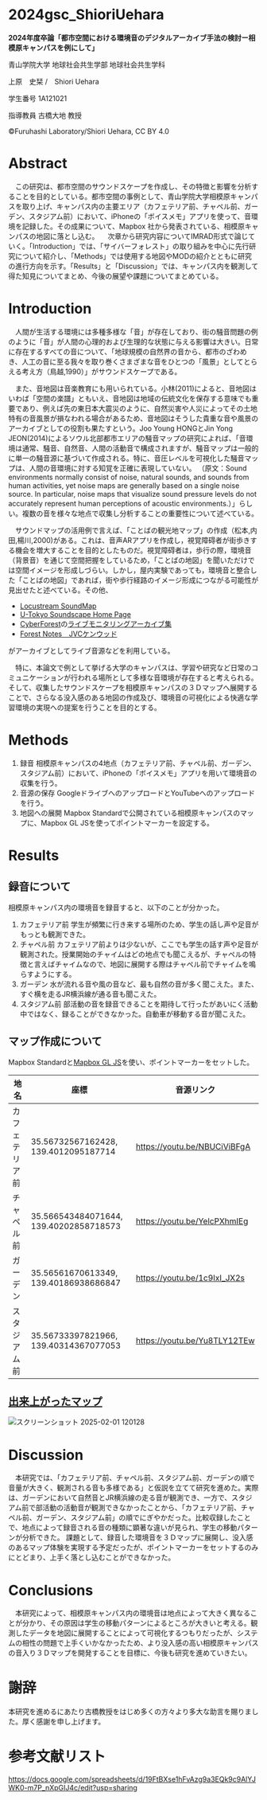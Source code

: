 # 2024gsc_ShioriUehara
**2024年度卒論「都市空間における環境音のデジタルアーカイブ手法の検討ー相模原キャンパスを例にして」**

青山学院大学 地球社会共生学部 地球社会共生学科

上原　史栞 /　Shiori Uehara

学生番号 1A121021

指導教員 古橋大地 教授

©︎Furuhashi Laboratory/Shiori Uehara, CC BY 4.0

# Abstract
　この研究は、都市空間のサウンドスケープを作成し、その特徴と影響を分析することを目的としている。都市空間の事例として、青山学院大学相模原キャンパスを取り上げ、キャンパス内の主要エリア（カフェテリア前、チャペル前、ガーデン、スタジアム前）において、iPhoneの「ボイスメモ」アプリを使って、音環境を記録した。その成果について、Mapbox 社から発表されている、相模原キャンパスの地図に落とし込む。
　次章から研究内容についてIMRAD形式で論じていく。「Introduction」では、「サイバーフォレスト」の取り組みを中心に先行研究について紹介し、「Methods」では使用する地図やMODの紹介とともに研究の進行方向を示す。「Results」と「Discussion」では、キャンパス内を観測して得た知見についてまとめ、今後の展望や課題についてまとめている。

# Introduction
　人間が生活する環境には多種多様な「音」が存在しており、街の騒音問題の例のように「音」が人間の心理的および生理的な状態に与える影響は大きい。日常に存在するすべての音について、「地球規模の自然界の音から、都市のざわめき、人工の音に至る我々を取り巻くさまざまな音をひとつの「風景」としてとらえる考え方（鳥越,1990）」がサウンドスケープである。
 
　また、音地図は音楽教育にも用いられている。小林(2011)によると、音地図はいわば「空間の楽譜」ともいえ、音地図は地域の伝統文化を保存する意味でも重要であり、例えば先の東日本大震災のように、自然災害や人災によってその土地特有の音風景が損なわれる場合があるため、音地図はそうした貴重な音や風景のアーカイブとしての役割も果たすという。Joo Young HONGとJin Yong JEON(2014)によるソウル北部都市エリアの騒音マップの研究によれば、「音環境は通常、騒音、自然音、人間の活動音で構成されますが、騒音マップは一般的に単一の騒音源に基づいて作成される。特に、音圧レベルを可視化した騒音マップは、人間の音環境に対する知覚を正確に表現していない。
（原文：Sound environments normally consist of noise, natural sounds, and sounds from human activities, yet noise maps are generally based on a single noise source. In particular, noise maps that visualize sound pressure levels do not accurately represent human perceptions of acoustic environments.）」らしい。複数の音を様々な地点で収集し分析することの重要性について述べている。

　サウンドマップの活用例で言えば、「ことばの観光地マップ」の作成（松本,内田,楊川,2000)がある。これは、音声ARアプリを作成し，視覚障碍者が街歩きする機会を増大することを目的としたものだ。視覚障碍者は，歩行の際，環境音（背景音）を通じて空間把握をしているため，「ことばの地図」を聞いただけでは空間イメージを形成しづらい。しかし，屋内実験であっても，環境音と整合した「ことばの地図」であれば，街や歩行経路のイメージ形成につながる可能性が見出せたと述べている。その他、
 
- [Locustream SoundMap](https://locusonus.org/soundmap/)
- [U-Tokyo Soundscape Home Page](http://gbs.um.u-tokyo.ac.jp/soundscape/)
- [CyberForest](https://landscape.nenv.k.u-tokyo.ac.jp/cyberforest/Welcome.html)の[ライブモニタリングアーカイブ集](http://cyberforest.nenv.k.u-tokyo.ac.jp/)
- [Forest Notes　JVCケンウッド](https://www.forestnotes.jp/)

がアーカイブとしてライブ音源などを利用している。

　特に、本論文で例として挙げる大学のキャンパスは、学習や研究など日常のコミュニケーションが行われる場所として多様な音環境が存在すると考えられる。そして、収集したサウンドスケープを相模原キャンパスの３Ｄマップへ展開することで、さらなる没入感のある地図の作成及び、環境音の可視化による快適な学習環境の実現への提案を行うことを目的とする。

# Methods
1.	録音
相模原キャンパスの4地点（カフェテリア前、チャペル前、ガーデン、スタジアム前）において、iPhoneの「ボイスメモ」アプリを用いて環境音の収集を行う。
2. 音源の保存
GoogleドライブへのアップロードとYouTubeへのアップロードを行う。
3.	地図への展開
Mapbox Standardで公開されている相模原キャンパスのマップに、Mapbox GL JSを使ってポイントマーカーを設定する。

# Results
## 録音について
相模原キャンパス内の環境音を録音すると、以下のことが分かった。

1.	カフェテリア前
学生が頻繁に行き来する場所のため、学生の話し声や足音がもっとも観測できた。
2.	チャペル前
カフェテリア前よりは少ないが、ここでも学生の話す声や足音が観測された。授業開始のチャイムはどの地点でも聞こえるが、チャペルの特徴と言えばチャイムなので、地図に展開する際はチャペル前でチャイムを鳴らすようにする。
3.	ガーデン
水が流れる音や風の音など、最も自然の音が多く聞こえた。また、すぐ横を走るJR横浜線が通る音も聞こえた。
4.	スタジアム前
部活動の音を録音できることを期待して行ったがあいにく活動中ではなく、録ることができなかった。自動車が移動する音が聞こえた。

## マップ作成について
Mapbox Standardと[Mapbox GL JS]([url](https://docs.mapbox.com/help/ja/tutorials/custom-markers-gl-js/#:~:text=Mapbox%20GL%20JS%E3%81%A7%E3%82%AB%E3%82%B9%E3%82%BF%E3%83%A0%E3%83%9E%E3%83%BC%E3%82%AB%E3%83%BC%E3%82%92%E8%BF%BD%E5%8A%A0%E3%81%99%E3%82%8B%201%20%E5%89%8D%E6%8F%90%E6%9D%A1%E4%BB%B6%20%E3%81%93%E3%81%AE%E3%82%AC%E3%82%A4%E3%83%89%E3%81%AB%E5%BE%93%E3%81%86%E3%81%9F%E3%82%81%E3%81%AB%E5%BF%85%E8%A6%81%E3%81%AA%E3%82%82%E3%81%AE%EF%BC%9A%20...%202,...%207%20%E3%82%B9%E3%83%86%E3%83%83%E3%83%976%EF%BC%9A%E3%83%9E%E3%83%BC%E3%82%AB%E3%83%BC%E3%81%AB%E3%83%9D%E3%83%83%E3%83%97%E3%82%A2%E3%83%83%E3%83%97%E3%82%92%E6%B7%BB%E4%BB%98%E3%81%99%E3%82%8B%20...%208%20%E3%82%B9%E3%83%86%E3%83%83%E3%83%977%EF%BC%9ACSS%E3%82%92%E4%BD%BF%E7%94%A8%E3%81%97%E3%81%A6%E3%83%9D%E3%83%83%E3%83%97%E3%82%A2%E3%83%83%E3%83%97%E3%81%AE%E3%82%B9%E3%82%BF%E3%82%A4%E3%83%AB%E3%82%92%E8%A8%AD%E5%AE%9A%E3%81%99%E3%82%8B%20...%20%E3%81%9D%E3%81%AE%E4%BB%96%E3%81%AE%E3%82%A2%E3%82%A4%E3%83%86%E3%83%A0))を使い、ポイントマーカーをセットした。

| 地名    | 座標    |   音源リンク  | 
| --- | --- | --- | 
| カフェテリア前    |  35.56732567162428, 139.4012095187714   |  https://youtu.be/NBUCiViBFgA   | 
|  チャペル前   | 35.566543484071644, 139.40202858718573    |  https://youtu.be/YelcPXhmIEg   | 
|  ガーデン   |  35.56561670613349, 139.40186938686847   |  https://youtu.be/1c9IxI_JX2s   | 
|  スタジアム前   | 35.56733397821966, 139.40314367077053    |  https://youtu.be/Yu8TLY12TEw   | 

## [出来上がったマップ](https://github.com/furuhashilab/2024gsc_ShioriUehara/blob/main/index.html)

![スクリーンショット 2025-02-01 120128](https://github.com/user-attachments/assets/de2e5aa3-3aa3-4f3f-a92f-bc31b4dacdc1)


# Discussion
　本研究では、「カフェテリア前、チャペル前、スタジアム前、ガーデンの順で音量が大きく、観測される音も多様である」と仮説を立てて研究を進めた。実際は、ガーデンにおいて自然音とJR横浜線の走る音が観測でき、一方で、スタジアム前で部活動の活動音が観測できなかったことから、「カフェテリア前、チャペル前、ガーデン、スタジアム前」の順でにぎやかだった。比較収録したことで、地点によって録音される音の種類に顕著な違いが見られ、学生の移動パターンが分析できた。
課題として、録音した環境音を３Ｄマップに展開し、没入感のあるマップ体験を実現する予定だったが、ポイントマーカーをセットするのみにとどまり、上手く落とし込むことができなかった。

# Conclusions
　本研究によって、相模原キャンパス内の環境音は地点によって大きく異なることが分かり、その原因は学生の移動パターンによるところが大きいと考える。観測したデータを地図に展開することによって可視化するつもりだったが、システムの相性の問題で上手くいかなかったため、より没入感の高い相模原キャンパスの音入り３Ｄマップを開発することを目標に、今後も研究を進めていきたい。
 
# 謝辞
本研究を進めるにあたり古橋教授をはじめ多くの方々より多大な助言を賜りました。厚く感謝を申し上げます。

# 参考文献リスト
https://docs.google.com/spreadsheets/d/19FtBXse1hFvAzg9a3EQk9c9AlYJWK0-m7P_nXpGIJ4c/edit?usp=sharing
